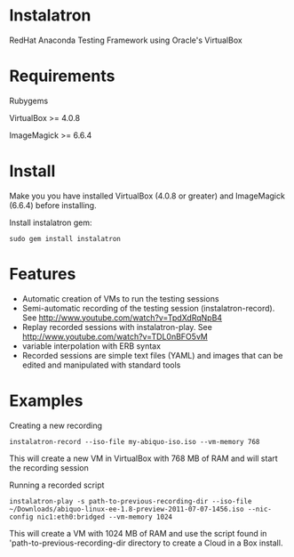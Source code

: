 # Instalatron

RedHat Anaconda Testing Framework using Oracle's VirtualBox

# Requirements

Rubygems

VirtualBox >= 4.0.8

ImageMagick >=  6.6.4

# Install

Make you you have installed VirtualBox (4.0.8 or greater) and ImageMagick (6.6.4) before installing.

Install instalatron gem:

`sudo gem install instalatron`

# Features

* Automatic creation of VMs to run the testing sessions
* Semi-automatic recording of the testing session (instalatron-record).
  See http://www.youtube.com/watch?v=TpdXdRqNpB4
* Replay recorded sessions with instalatron-play.
  See http://www.youtube.com/watch?v=TDL0nBFO5vM
* variable interpolation with ERB syntax
* Recorded sessions are simple text files (YAML) and images that can be edited and manipulated with standard tools 

 
# Examples

Creating a new recording

`instalatron-record --iso-file my-abiquo-iso.iso --vm-memory 768`

This will create a new VM in VirtualBox with 768 MB of RAM and will start the recording session

Running a recorded script

`instalatron-play -s path-to-previous-recording-dir --iso-file ~/Downloads/abiquo-linux-ee-1.8-preview-2011-07-07-1456.iso --nic-config nic1:eth0:bridged --vm-memory 1024`

This will create a VM with 1024 MB of RAM and use the script found in 'path-to-previous-recording-dir directory to create a Cloud in a Box install.

